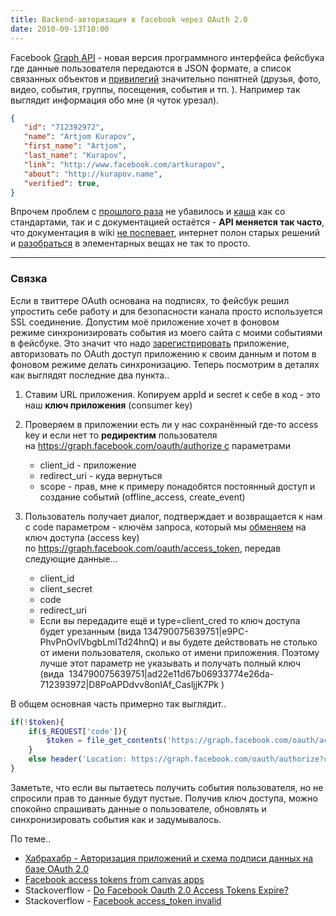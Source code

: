 ```yaml
---
title: Backend-авторизация в facebook через OAuth 2.0
date: 2010-09-13T10:00
---
```


Facebook [Graph API](http://developers.facebook.com/docs/api) - новая версия программного интерфейса фейсбука где данные пользователя передаются в JSON формате, а список связанных объектов и [привилегий](http://developers.facebook.com/docs/authentication/permissions) значительно понятней (друзья, фото, видео, события, группы, посещения, события и тп. ). Например так выглядит информация обо мне (я чуток урезал).

<!-- truncate -->

```json
{
   "id": "712392972",
   "name": "Artjom Kurapov",
   "first_name": "Artjom",
   "last_name": "Kurapov",
   "link": "http://www.facebook.com/artkurapov",
   "about": "http://kurapov.name",  
   "verified": true,
}
```

Впрочем проблем с [прошлого раза](http://kurapov.name/rus/technology/web/facebook_app) не убавилось и [каша](http://developers.facebook.com/docs/authentication/) как со стандартами, так и с документацией остаётся - **API меняется так часто**, что документация в wiki [не поспевает](http://sambro.is-super-awesome.com/2010/05/20/the-facebook-platform/), интернет полон старых решений и [разобраться](http://forum.developers.facebook.net/viewtopic.php?pid=147959) в элементарных вещах не так то просто.

---

### Связка  

Если в твиттере OAuth основана на подписях, то фейсбук решил упростить себе работу и для безопасности канала просто используется SSL соединение. Допустим моё приложение хочет в фоновом режиме синхронизировать события из моего сайта с моими событиями в фейсбуке. Это значит что надо [зарегистрировать](http://developers.facebook.com/setup/) приложение, авторизовать по OAuth доступ приложению к своим данным и потом в фоновом режиме делать синхронизацию. Теперь посмотрим в деталях как выглядят последние два пункта..  

1. Ставим URL приложения. Копируем appId и secret к себе в код - это наш **ключ приложения** (consumer key)
2. Проверяем в приложении есть ли у нас сохранённый где-то access key и если нет то **редиректим** пользователя на https://graph.facebook.com/oauth/authorize с параметрами 
    - client_id - приложение
    - redirect_uri - куда вернуться
    - scope - прав, мне к примеру понадобятся постоянный доступ и создание событий (offline_access, create_event)  
        
3. Пользователь получает диалог, подтверждает и возвращается к нам с code параметром - ключём запроса, который мы [обменяем](http://stackoverflow.com/questions/2697258/facebook-graph-api-oauth-token) на ключ доступа (access key) по https://graph.facebook.com/oauth/access_token, передав следующие данные...  
    - client_id
    - client_secret
    - code
    - redirect_uri
    - Если вы передадите ещё и type=client_cred то ключ доступа будет урезанным (вида 134790075639751|e9PC-PhvPnOvlVbgbLmITd24hnQ) и вы будете действовать не столько от имени пользователя, сколько от имени приложения. Поэтому лучше этот параметр не указывать и получать полный ключ (вида  134790075639751|ad22e11d67b06933774e26da-712393972|D8PoAPDdvv8onIAf_CasljjK7Pk )  
        

В общем основная часть примерно так выглядит..

```php
if(!$token){
    if($_REQUEST['code']){
        $token = file_get_contents('https://graph.facebook.com/oauth/access_token?client_id='.CONSUMER_KEY.'&client_secret='.CONSUMER_SECRET.'&code='.$_REQUEST['code'].'&redirect_uri='.CONSUMER_URL);
    }
    else header('Location: https://graph.facebook.com/oauth/authorize?client_id='.CONSUMER_KEY.'&scope=offline_access,create_event,publish_stream,user_events&redirect_uri='.CONSUMER_URL);
}
```

Заметьте, что если вы пытаетесь получить события пользователя, но не спросили прав то данные будут пустые. Получив ключ доступа, можно спокойно спрашивать данные о пользователе, обновлять и синхронизировать события как и задумывалось.

По теме..  

- [Хабрахабр - Авторизация приложений и схема подписи данных на базе OAuth 2.0](http://habrahabr.ru/blogs/facebook/102964/)
- [Facebook access tokens from canvas apps](http://sambro.is-super-awesome.com/2010/05/28/facebook-access-tokens-from-canvas-apps/)
- Stackoverflow - [Do Facebook Oauth 2.0 Access Tokens Expire?](http://stackoverflow.com/questions/2687770/do-facebook-oauth-2-0-access-tokens-expire)
- Stackoverflow - [Facebook access_token invalid](http://stackoverflow.com/questions/2705756/facebook-access-token-invalid)